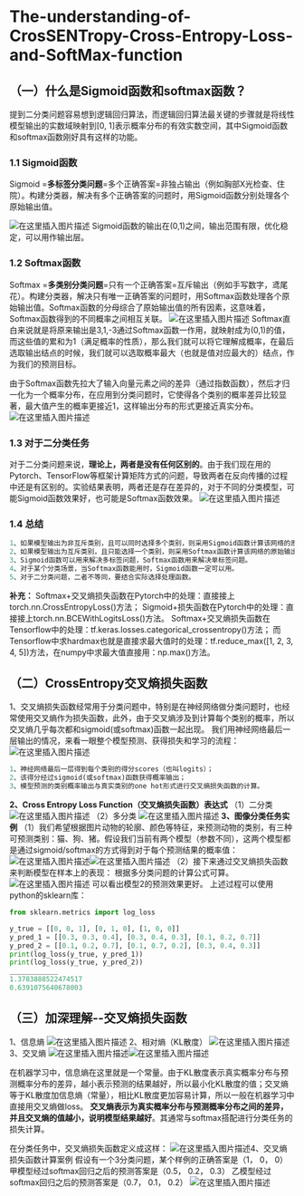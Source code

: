 # The-understanding-of-CrosSENTropy-Cross-Entropy-Loss-and-SoftMax-function
## （一）什么是Sigmoid函数和softmax函数？
提到二分类问题容易想到逻辑回归算法，而逻辑回归算法最关键的步骤就是将线性模型输出的实数域映射到[0, 1]表示概率分布的有效实数空间，其中Sigmoid函数和softmax函数刚好具有这样的功能。

### 1.1 Sigmoid函数

Sigmoid =**多标签分类问题**=多个正确答案=非独占输出（例如胸部X光检查、住院）。构建分类器，解决有多个正确答案的问题时，用Sigmoid函数分别处理各个原始输出值。

![在这里插入图片描述](https://img-blog.csdnimg.cn/24efb8a5b1144c9d9a9c817ba9646f02.png?x-oss-process=image/watermark,type_d3F5LXplbmhlaQ,shadow_50,text_Q1NETiBA5rWF5rWFY2g=,size_20,color_FFFFFF,t_70,g_se,x_16)
Sigmoid函数的输出在(0,1)之间，输出范围有限，优化稳定，可以用作输出层。
### 1.2 Softmax函数
Softmax =**多类别分类问题**=只有一个正确答案=互斥输出（例如手写数字，鸢尾花）。构建分类器，解决只有唯一正确答案的问题时，用Softmax函数处理各个原始输出值。Softmax函数的分母综合了原始输出值的所有因素，这意味着，Softmax函数得到的不同概率之间相互关联。
![在这里插入图片描述](https://img-blog.csdnimg.cn/55c48f55dbbe468684b30e9bd2f19bca.png?x-oss-process=image/watermark,type_d3F5LXplbmhlaQ,shadow_50,text_Q1NETiBA5rWF5rWFY2g=,size_20,color_FFFFFF,t_70,g_se,x_16)
Softmax直白来说就是将原来输出是3,1,-3通过Softmax函数一作用，就映射成为(0,1)的值，而这些值的累和为1（满足概率的性质），那么我们就可以将它理解成概率，在最后选取输出结点的时候，我们就可以选取概率最大（也就是值对应最大的）结点，作为我们的预测目标。

由于Softmax函数先拉大了输入向量元素之间的差异（通过指数函数），然后才归一化为一个概率分布，在应用到分类问题时，它使得各个类别的概率差异比较显著，最大值产生的概率更接近1，这样输出分布的形式更接近真实分布。
![在这里插入图片描述](https://img-blog.csdnimg.cn/124c474bbdff4e6eb6a8d885a3fd5678.png?x-oss-process=image/watermark,type_d3F5LXplbmhlaQ,shadow_50,text_Q1NETiBA5rWF5rWFY2g=,size_20,color_FFFFFF,t_70,g_se,x_16)
### 1.3 对于二分类任务
对于二分类问题来说，**理论上，两者是没有任何区别的**。由于我们现在用的Pytorch、TensorFlow等框架计算矩阵方式的问题，导致两者在反向传播的过程中还是有区别的。实验结果表明，两者还是存在差异的，对于不同的分类模型，可能Sigmoid函数效果好，也可能是Softmax函数效果。
![在这里插入图片描述](https://img-blog.csdnimg.cn/f90afd53c6294ebea33ada5b9e480816.png?x-oss-process=image/watermark,type_d3F5LXplbmhlaQ,shadow_50,text_Q1NETiBA5rWF5rWFY2g=,size_20,color_FFFFFF,t_70,g_se,x_16)
### 1.4 总结
```python
1、如果模型输出为非互斥类别，且可以同时选择多个类别，则采用Sigmoid函数计算该网络的原始输出值。
2、如果模型输出为互斥类别，且只能选择一个类别，则采用Softmax函数计算该网络的原始输出值。
3、Sigmoid函数可以用来解决多标签问题，Softmax函数用来解决单标签问题。
4、对于某个分类场景，当Softmax函数能用时，Sigmoid函数一定可以用。
5、对于二分类问题，二者不等同，要结合实际选择处理函数。
```
**补充：**
Softmax+交叉熵损失函数在Pytorch中的处理：直接接上torch.nn.CrossEntropyLoss()方法；
Sigmoid+损失函数在Pytorch中的处理：直接接上torch.nn.BCEWithLogitsLoss()方法。
Softmax+交叉熵损失函数在Tensorflow中的处理：tf.keras.losses.categorical_crossentropy()方法；
而Tensorflow中求hardmax也就是直接求最大值时的处理：tf.reduce_max([1, 2, 3, 4, 5])方法，在numpy中求最大值直接用：np.max()方法。

## （二）CrossEntropy交叉熵损失函数
1、交叉熵损失函数经常用于分类问题中，特别是在神经网络做分类问题时，也经常使用交叉熵作为损失函数，此外，由于交叉熵涉及到计算每个类别的概率，所以交叉熵几乎每次都和sigmoid(或softmax)函数一起出现。
我们用神经网络最后一层输出的情况，来看一眼整个模型预测、获得损失和学习的流程：
![在这里插入图片描述](https://img-blog.csdnimg.cn/d758d5bfe5404e71927e1b4c5b4290db.png)

```python
1、神经网络最后一层得到每个类别的得分scores（也叫logits）；
2、该得分经过sigmoid(或softmax)函数获得概率输出；
3、模型预测的类别概率输出与真实类别的one hot形式进行交叉熵损失函数的计算。
```
**2、Cross Entropy Loss Function（交叉熵损失函数）表达式**
（1）二分类
![在这里插入图片描述](https://img-blog.csdnimg.cn/6de006e648e049d1a1371c12e98568ac.png?x-oss-process=image/watermark,type_d3F5LXplbmhlaQ,shadow_50,text_Q1NETiBA5rWF5rWFY2g=,size_20,color_FFFFFF,t_70,g_se,x_16)
（2）多分类
![在这里插入图片描述](https://img-blog.csdnimg.cn/0129dee7db15456997493d2d663dc283.png?x-oss-process=image/watermark,type_d3F5LXplbmhlaQ,shadow_50,text_Q1NETiBA5rWF5rWFY2g=,size_20,color_FFFFFF,t_70,g_se,x_16)
**3、图像分类任务实例**
（1）我们希望根据图片动物的轮廓、颜色等特征，来预测动物的类别，有三种可预测类别：猫、狗、猪。假设我们当前有两个模型（参数不同），这两个模型都是通过sigmoid/softmax的方式得到对于每个预测结果的概率值：
![在这里插入图片描述](https://img-blog.csdnimg.cn/3b38273b0ca04d30acabf7673d660303.png?x-oss-process=image/watermark,type_d3F5LXplbmhlaQ,shadow_50,text_Q1NETiBA5rWF5rWFY2g=,size_20,color_FFFFFF,t_70,g_se,x_16)![在这里插入图片描述](https://img-blog.csdnimg.cn/21d3db48d4244af6975a145715b9e06f.png?x-oss-process=image/watermark,type_d3F5LXplbmhlaQ,shadow_50,text_Q1NETiBA5rWF5rWFY2g=,size_20,color_FFFFFF,t_70,g_se,x_16)
（2）接下来通过交叉熵损失函数来判断模型在样本上的表现：
根据多分类问题的计算公式可算。
![在这里插入图片描述](https://img-blog.csdnimg.cn/bb59f47cf00448cb967c4a55fba99ce4.png?x-oss-process=image/watermark,type_d3F5LXplbmhlaQ,shadow_50,text_Q1NETiBA5rWF5rWFY2g=,size_20,color_FFFFFF,t_70,g_se,x_16)
可以看出模型2的预测效果更好。
上述过程可以使用python的sklearn库：
```python
from sklearn.metrics import log_loss 

y_true = [[0, 0, 1], [0, 1, 0], [1, 0, 0]] 
y_pred_1 = [[0.3, 0.3, 0.4], [0.3, 0.4, 0.3], [0.1, 0.2, 0.7]] 
y_pred_2 = [[0.1, 0.2, 0.7], [0.1, 0.7, 0.2], [0.3, 0.4, 0.3]] 
print(log_loss(y_true, y_pred_1)) 
print(log_loss(y_true, y_pred_2)) 
____________ 
1.3783888522474517 
0.6391075640678003 
```
## （三）加深理解--交叉熵损失函数
1、信息熵
![在这里插入图片描述](https://img-blog.csdnimg.cn/ae7d4c31b69d423888adf6581ba703b3.png?x-oss-process=image/watermark,type_d3F5LXplbmhlaQ,shadow_50,text_Q1NETiBA5rWF5rWFY2g=,size_20,color_FFFFFF,t_70,g_se,x_16)
2、相对熵（KL散度）
![在这里插入图片描述](https://img-blog.csdnimg.cn/dab319a6e29f4680b3f4a1049259ca40.png)
3、交叉熵
![在这里插入图片描述](https://img-blog.csdnimg.cn/6d62707e4d5b4a5585c23e2e42999059.png?x-oss-process=image/watermark,type_d3F5LXplbmhlaQ,shadow_50,text_Q1NETiBA5rWF5rWFY2g=,size_20,color_FFFFFF,t_70,g_se,x_16)![在这里插入图片描述](https://img-blog.csdnimg.cn/daa26c2b35e24d80a5bc27fea52aa21c.png)

在机器学习中，信息熵在这里就是一个常量。由于KL散度表示真实概率分布与预测概率分布的差异，越小表示预测的结果越好，所以最小化KL散度的值；交叉熵等于KL散度加信息熵（常量），相比KL散度更加容易计算，所以一般在机器学习中直接用交叉熵做loss。
**交叉熵表示为真实概率分布与预测概率分布之间的差异，并且交叉熵的值越小，说明模型结果越好**。其通常与softmax搭配进行分类任务的损失计算。

在分类任务中，交叉熵损失函数定义成这样：
![在这里插入图片描述](https://img-blog.csdnimg.cn/43f0ba4f8aca46f787c8b6736d18c62c.png?x-oss-process=image/watermark,type_d3F5LXplbmhlaQ,shadow_50,text_Q1NETiBA5rWF5rWFY2g=,size_20,color_FFFFFF,t_70,g_se,x_16)4、交叉熵损失函数计算案例
假设有一个3分类问题，某个样例的正确答案是（1， 0， 0）
甲模型经过softmax回归之后的预测答案是（0.5， 0.2， 0.3）
乙模型经过softmax回归之后的预测答案是（0.7， 0.1， 0.2）
![在这里插入图片描述](https://img-blog.csdnimg.cn/86a43f67c75f4d74a0a2edb156903bc1.png?x-oss-process=image/watermark,type_d3F5LXplbmhlaQ,shadow_50,text_Q1NETiBA5rWF5rWFY2g=,size_20,color_FFFFFF,t_70,g_se,x_16)

